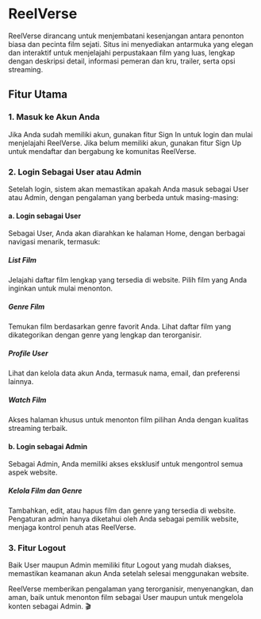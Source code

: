 # ReelVerse

ReelVerse dirancang untuk menjembatani kesenjangan antara penonton biasa dan pecinta film sejati. Situs ini menyediakan antarmuka yang elegan dan interaktif untuk menjelajahi perpustakaan film yang luas, lengkap dengan deskripsi detail, informasi pemeran dan kru, trailer, serta opsi streaming.

## Fitur Utama
### 1. Masuk ke Akun Anda
Jika Anda sudah memiliki akun, gunakan fitur Sign In untuk login dan mulai menjelajahi ReelVerse.
Jika belum memiliki akun, gunakan fitur Sign Up untuk mendaftar dan bergabung ke komunitas ReelVerse.

### 2. Login Sebagai User atau Admin
Setelah login, sistem akan memastikan apakah Anda masuk sebagai User atau Admin, dengan pengalaman yang berbeda untuk masing-masing:

#### a. Login sebagai User
Sebagai User, Anda akan diarahkan ke halaman Home, dengan berbagai navigasi menarik, termasuk:

##### List Film
Jelajahi daftar film lengkap yang tersedia di website.
Pilih film yang Anda inginkan untuk mulai menonton.

##### Genre Film

Temukan film berdasarkan genre favorit Anda.
Lihat daftar film yang dikategorikan dengan genre yang lengkap dan terorganisir.
##### Profile User

Lihat dan kelola data akun Anda, termasuk nama, email, dan preferensi lainnya.
##### Watch Film

Akses halaman khusus untuk menonton film pilihan Anda dengan kualitas streaming terbaik.

#### b. Login sebagai Admin
Sebagai Admin, Anda memiliki akses eksklusif untuk mengontrol semua aspek website.
##### Kelola Film dan Genre
Tambahkan, edit, atau hapus film dan genre yang tersedia di website.
Pengaturan admin hanya diketahui oleh Anda sebagai pemilik website, menjaga kontrol penuh atas ReelVerse.
### 3. Fitur Logout
Baik User maupun Admin memiliki fitur Logout yang mudah diakses, memastikan keamanan akun Anda setelah selesai menggunakan website.

ReelVerse memberikan pengalaman yang terorganisir, menyenangkan, dan aman, baik untuk menonton film sebagai User maupun untuk mengelola konten sebagai Admin. 🎬